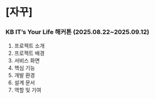# [자꾸]
### KB IT’s Your Life 해커톤 (2025.08.22~2025.09.12)

1. 프로젝트 소개
2. 프로젝트 배경
3. 서비스 화면
4. 핵심 기능
5. 개발 환경
6. 설계 문서
7. 역할 및 기여
